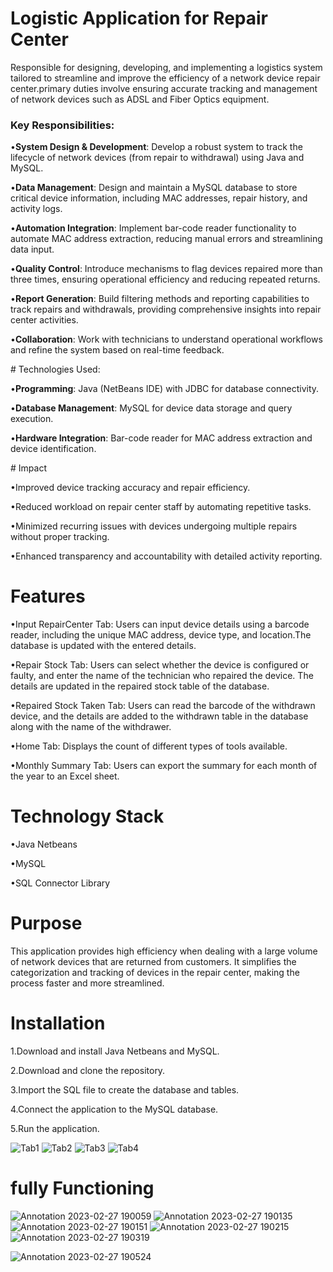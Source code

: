 # Logistic Application for Repair Center

Responsible for designing, developing, and implementing a logistics system tailored to streamline and improve the efficiency of a network device repair center.primary duties involve ensuring accurate tracking and management of network devices such as ADSL and Fiber Optics equipment.

### Key Responsibilities:
<p>&#x2022;<b>System Design & Development</b>: Develop a robust system to track the lifecycle of network devices (from repair to withdrawal) using Java and MySQL.
<p>&#x2022;<b>Data Management</b>: Design and maintain a MySQL database to store critical device information, including MAC addresses, repair history, and activity logs.
<p>&#x2022;<b>Automation Integration</b>: Implement bar-code reader functionality to automate MAC address extraction, reducing manual errors and streamlining data input.
<p>&#x2022;<b>Quality Control</b>: Introduce mechanisms to flag devices repaired more than three times, ensuring operational efficiency and reducing repeated returns.
<p>&#x2022;<b>Report Generation</b>: Build filtering methods and reporting capabilities to track repairs and withdrawals, providing comprehensive insights into repair center activities.
<p>&#x2022;<b>Collaboration</b>: Work with technicians to understand operational workflows and refine the system based on real-time feedback.</p>
# Technologies Used:
<p>&#x2022;<b>Programming</b>: Java (NetBeans IDE) with JDBC for database connectivity.
<p>&#x2022;<b>Database Management</b>: MySQL for device data storage and query execution.
<p>&#x2022;<b>Hardware Integration</b>: Bar-code reader for MAC address extraction and device identification.</p>
# Impact
<p>&#x2022;Improved device tracking accuracy and repair efficiency.
<p>&#x2022;Reduced workload on repair center staff by automating repetitive tasks.
<p>&#x2022;Minimized recurring issues with devices undergoing multiple repairs without proper tracking.
<p>&#x2022;Enhanced transparency and accountability with detailed activity reporting.

# Features

<p>&#x2022;Input RepairCenter Tab: Users can input device details using a barcode reader, including the unique MAC address, device type, and location.The database is updated with the entered details.</p>
<p>&#x2022;Repair Stock Tab: Users can select whether the device is configured or faulty, and enter the name of the technician who repaired the device. The details are updated in the repaired stock table of the database.</p>
<p>&#x2022;Repaired Stock Taken Tab: Users can read the barcode of the withdrawn device, and the details are added to the withdrawn table in the database along with the name of the withdrawer.</p>
<p>&#x2022;Home Tab: Displays the count of different types of tools available.</p>
<p>&#x2022;Monthly Summary Tab: Users can export the summary for each month of the year to an Excel sheet.</p>

# Technology Stack

<p>&#x2022;Java Netbeans</p>
<p>&#x2022;MySQL</p>
<p>&#x2022;SQL Connector Library</p>

# Purpose

This application provides high efficiency when dealing with a large volume of network devices that are returned from customers. It simplifies the categorization and tracking of devices in the repair center, making the process faster and more streamlined.

# Installation

1.Download and install Java Netbeans and MySQL.

2.Download and clone the repository.

3.Import the SQL file to create the database and tables.

4.Connect the application to the MySQL database.

5.Run the application.

![Tab1](https://user-images.githubusercontent.com/117608882/221513165-c85c9249-e6cb-41e4-8558-5c502c5e6ff0.png)
![Tab2](https://user-images.githubusercontent.com/117608882/221508783-b88e0f53-de22-442e-8787-3ce7954fac92.png)
![Tab3](https://user-images.githubusercontent.com/117608882/221508808-e99d4c62-e064-4e77-b78d-b9d45a088792.png)
![Tab4](https://user-images.githubusercontent.com/117608882/221508829-ca737771-dc3f-4727-9ea6-22c77a95d5db.png)

# fully Functioning 

![Annotation 2023-02-27 190059](https://user-images.githubusercontent.com/117608882/221620233-67d48b57-1450-4918-b45c-46167f981edc.png)
![Annotation 2023-02-27 190135](https://user-images.githubusercontent.com/117608882/221620259-b66c41bd-57bc-4ef3-889d-7d2c95387b57.png)
![Annotation 2023-02-27 190151](https://user-images.githubusercontent.com/117608882/221620327-a91bc65c-8dc0-4eb2-ab39-28f240127f9b.png)
![Annotation 2023-02-27 190215](https://user-images.githubusercontent.com/117608882/221620347-54a07f23-c0b6-4a18-8a99-9620c621a420.png)
![Annotation 2023-02-27 190319](https://user-images.githubusercontent.com/117608882/221620560-0d9f9c44-d274-451c-9686-d52ec26c854b.png)





![Annotation 2023-02-27 190524](https://user-images.githubusercontent.com/117608882/221620625-34bb4de5-b3ba-448a-8f91-5aba7568fc08.png)



